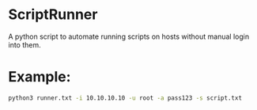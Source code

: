 # ScriptRunner
A python script to automate running scripts on hosts without manual login into them.
# Example:
```bash
python3 runner.txt -i 10.10.10.10 -u root -a pass123 -s script.txt
```
